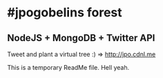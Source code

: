 # #jpogobelins forest

## NodeJS + MongoDB + Twitter API
Tweet and plant a virtual tree :)
=> http://jpo.cdnl.me

This is a temporary ReadMe file. Hell yeah.
